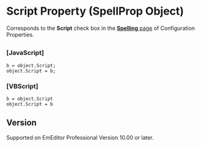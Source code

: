 # Script Property (SpellProp Object)

Corresponds to the **Script** check box in the [**Spelling** page](../../dlg/properties/spell/index) of Configuration Properties.

## 

### \[JavaScript\]

```
b = object.Script;
object.Script = b;
```

### \[VBScript\]

```
b = object.Script
object.Script = b
```

## Version

Supported on EmEditor Professional Version 10.00 or later.
